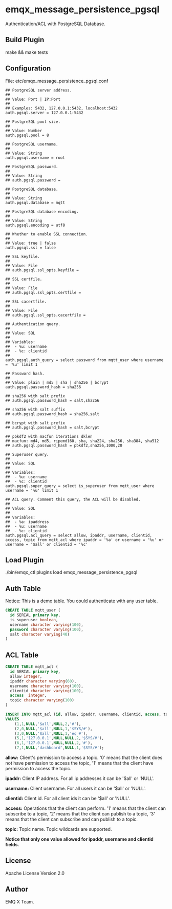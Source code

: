 emqx_message_persistence_pgsql
===============

Authentication/ACL with PostgreSQL Database.

Build Plugin
------------

make && make tests

Configuration
-------------

File: etc/emqx_message_persistence_pgsql.conf

```
## PostgreSQL server address.
##
## Value: Port | IP:Port
##
## Examples: 5432, 127.0.0.1:5432, localhost:5432
auth.pgsql.server = 127.0.0.1:5432

## PostgreSQL pool size.
##
## Value: Number
auth.pgsql.pool = 8

## PostgreSQL username.
##
## Value: String
auth.pgsql.username = root

## PostgreSQL password.
##
## Value: String
## auth.pgsql.password =

## PostgreSQL database.
##
## Value: String
auth.pgsql.database = mqtt

## PostgreSQL database encoding.
##
## Value: String
auth.pgsql.encoding = utf8

## Whether to enable SSL connection.
##
## Value: true | false
auth.pgsql.ssl = false

## SSL keyfile.
##
## Value: File
## auth.pgsql.ssl_opts.keyfile =

## SSL certfile.
##
## Value: File
## auth.pgsql.ssl_opts.certfile =

## SSL cacertfile.
##
## Value: File
## auth.pgsql.ssl_opts.cacertfile =

## Authentication query.
##
## Value: SQL
##
## Variables:
##  - %u: username
##  - %c: clientid
##
auth.pgsql.auth_query = select password from mqtt_user where username = '%u' limit 1

## Password hash.
##
## Value: plain | md5 | sha | sha256 | bcrypt
auth.pgsql.password_hash = sha256

## sha256 with salt prefix
## auth.pgsql.password_hash = salt,sha256

## sha256 with salt suffix
## auth.pgsql.password_hash = sha256,salt

## bcrypt with salt prefix
## auth.pgsql.password_hash = salt,bcrypt

## pbkdf2 with macfun iterations dklen
## macfun: md4, md5, ripemd160, sha, sha224, sha256, sha384, sha512
## auth.pgsql.password_hash = pbkdf2,sha256,1000,20

## Superuser query.
##
## Value: SQL
##
## Variables:
##  - %u: username
##  - %c: clientid
auth.pgsql.super_query = select is_superuser from mqtt_user where username = '%u' limit 1

## ACL query. Comment this query, the ACL will be disabled.
##
## Value: SQL
##
## Variables:
##  - %a: ipaddress
##  - %u: username
##  - %c: clientid
auth.pgsql.acl_query = select allow, ipaddr, username, clientid, access, topic from mqtt_acl where ipaddr = '%a' or username = '%u' or username = '$all' or clientid = '%c'
```

Load Plugin
-----------

./bin/emqx_ctl plugins load emqx_message_persistence_pgsql

Auth Table
----------

Notice: This is a demo table. You could authenticate with any user table.

```sql
CREATE TABLE mqtt_user (
  id SERIAL primary key,
  is_superuser boolean,
  username character varying(100),
  password character varying(100),
  salt character varying(40)
)
```

ACL Table
---------

```sql
CREATE TABLE mqtt_acl (
  id SERIAL primary key,
  allow integer,
  ipaddr character varying(60),
  username character varying(100),
  clientid character varying(100),
  access  integer,
  topic character varying(100)
)

INSERT INTO mqtt_acl (id, allow, ipaddr, username, clientid, access, topic)
VALUES
	(1,1,NULL,'$all',NULL,2,'#'),
	(2,0,NULL,'$all',NULL,1,'$SYS/#'),
	(3,0,NULL,'$all',NULL,1,'eq #'),
	(5,1,'127.0.0.1',NULL,NULL,2,'$SYS/#'),
	(6,1,'127.0.0.1',NULL,NULL,2,'#'),
	(7,1,NULL,'dashboard',NULL,1,'$SYS/#');
```
**allow:** Client's permission to access a topic. '0' means that the client does not have permission to access the topic, '1' means that the client have permission to access the topic.

**ipaddr:** Client IP address. For all ip addresses it can be '$all' or 'NULL'. 

**username:** Client username. For all users it can be '$all' or 'NULL'. 

**clientid:** Client id. For all client ids it can be '$all' or 'NULL'. 
	
**access:** Operations that the client can perform. '1' means that the client can subscribe to a topic, '2' means that the client can publish to a topic, '3' means that the client can subscribe and can publish to a topic.

**topic:** Topic name. Topic wildcards are supported. 

**Notice that only one value allowed for ipaddr, username and clientid fields.**

License
-------

Apache License Version 2.0

Author
------

EMQ X Team.

